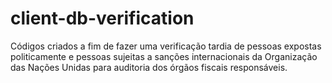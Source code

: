 # client-db-verification

Códigos criados a fim de fazer uma verificação tardia de pessoas expostas politicamente e pessoas sujeitas a sanções internacionais da Organização das Nações Unidas para auditoria dos órgãos fiscais responsáveis.
